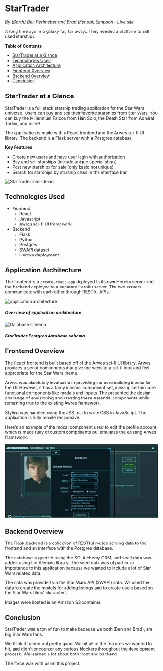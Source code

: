 # StarTrader
*By [(Darth) Ben Perlmutter](http://ben.perlmutter.io/) and [Brad (Kenobi) Simpson](https://github.com/bradsimpson213) - [Live site](https://startrader-app.herokuapp.com/)*

A long time ago in a galaxy far, far away...They needed a platform to sell used starships.

**Table of Contents**
  * [StarTrader at a Glance](#startrader-at-a-glance)
  * [Technologies Used](#technologies-used)
  * [Application Architecture](#application-architecture)
  * [Frontend Overview](#frontend-overview)
  * [Backend Overview](#backend-overview)
  * [Conclusion](#conclusion)

## StarTrader at a Glance
StarTrader is a full stack starship trading application for the Star Wars universe. Users can buy and sell their favorite starships from Star Wars. You can buy the Millennium Falcon from Han Solo, the Death Star from Admiral Tarkin, and more!  

The application is made with a React frontend and the Arwes sci-fi UI library. The backend is a Flask server with a Postgres database. 

**Key Features**
* Create new users and have user login with authorization
* Buy and sell starships (include unique special ships)
* Post new starships for sale (only basic not unique)
* Search for starships by starship class  in the interface bar

![StarTrader mini-demo](/readme-assets/star-trader-demo-full.gif)

## Technologies Used
* Frontend
  * React 
  * Javascript 
  * [Awres](https://arwes.dev/) sci-fi UI framework
* Backend
  * Flask
  * Python 
  * Postgres
  * [SWAPI dataset](https://swapi.dev/)
  * Heroku deployment

## Application Architecture
The frontend is a `create-react-app` deployed to its own Heroku server and the backend deployed to a separate Heroku server. The two servers communicate with each other through RESTful APIs. 

![application architecture](/readme-assets/startrader-architecture.png)
##### Overview of application architecture

![Database schema](/readme-assets/star-trader-schema.png)
##### StarTrader Postgres database schema

## Frontend Overview
The React frontend is built based off of the Arwes sci-fi UI library. Arwes provides a set of components that give the website a sci-fi look and feel appropriate for the Star Wars theme. 

Arwes was absolutely invaluable in providing the core building blocks for the UI. However, it has a fairly minimal component set, missing certain core functional components like modals and inputs. The presented the design challenge of envisioning and creating these essential components while remaining true to the existing Awres framework. 

Styling was handled using the JSS tool to write CSS in JavaScript. The application is fully mobile responsive.

Here's an example of the modal component used to edit the profile account, which is made fully of custom components but  emulates the existing Arwes framework. 

![Edit Listing Modal](readme-assets/startrader-edit-account-modal.png)

## Backend Overview
The Flask backend is a collection of RESTful routes serving data to the frontend and an interface with the Postgres database. 

The database is queried using the SQLAlchemy ORM, and seed data was added using the Alembic library. The seed data was of particular importance to this application because we wanted to include a lot of Star Wars related data. 

The data was provided via the Star Wars API (SWAPI) data. We used the data to create the models for adding listings and to create users based on the Star Wars films' characters. 

Images were hosted in an Amazon S3 container. 

## Conclusion
StarTrader was a ton of fun to make because we both (Ben and Brad), are big Star Wars fans. 

We think it turned out pretty good. We hit all of the features we wanted to hit, and didn't encounter any serious blockers throughout the development process. We learned a lot about both front and backend.

The force was with us on this project. 